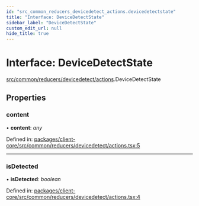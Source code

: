 ```yaml
---
id: "src_common_reducers_devicedetect_actions.devicedetectstate"
title: "Interface: DeviceDetectState"
sidebar_label: "DeviceDetectState"
custom_edit_url: null
hide_title: true
---
```


# Interface: DeviceDetectState

[src/common/reducers/devicedetect/actions](../modules/src_common_reducers_devicedetect_actions.md).DeviceDetectState

## Properties

### content

• **content**: *any*

Defined in: [packages/client-core/src/common/reducers/devicedetect/actions.tsx:5](https://github.com/xr3ngine/xr3ngine/blob/2d83606b6/packages/client-core/src/common/reducers/devicedetect/actions.tsx#L5)

___

### isDetected

• **isDetected**: *boolean*

Defined in: [packages/client-core/src/common/reducers/devicedetect/actions.tsx:4](https://github.com/xr3ngine/xr3ngine/blob/2d83606b6/packages/client-core/src/common/reducers/devicedetect/actions.tsx#L4)
